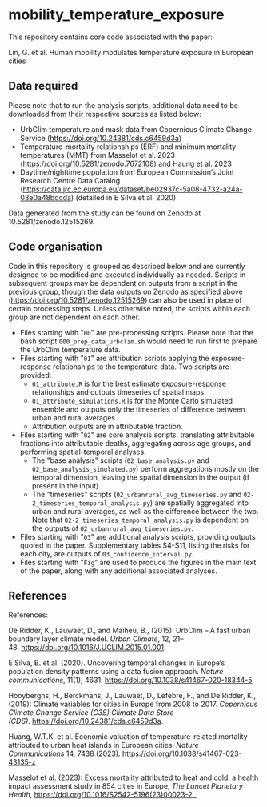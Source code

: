 # mobility_temperature_exposure

This repository contains core code associated with the paper:

Lin, G. et al. Human mobility modulates temperature exposure in European cities

## Data required

Please note that to run the analysis scripts, additional data need to be downloaded from their respective sources as listed below:

- UrbClim temperature and mask data from Copernicus Climate Change Service (https://doi.org/10.24381/cds.c6459d3a)
- Temperature-mortality relationships (ERF) and minimum mortality temperatures (MMT) from Masselot et al. 2023 (https://doi.org/10.5281/zenodo.7672108) and Haung et al. 2023
- Daytime/nighttime population from European Commission’s Joint Research Centre Data Catalog (https://data.jrc.ec.europa.eu/dataset/be02937c-5a08-4732-a24a-03e0a48bdcda) (detailed in E Silva et al. 2020) 

Data generated from the study can be found on Zenodo at 10.5281/zenodo.12515269.

## Code organisation

Code in this repository is grouped as described below and are currently designed to be modified and executed individually as needed. Scripts in subsequent groups may be dependent on outputs from a script in the previous group, though the data outputs on Zenodo as specified above (https://doi.org/10.5281/zenodo.12515269) can also be used in place of certain processing steps. Unless otherwise noted, the scripts within each group are not dependent on each other.
- Files starting with "`00`" are pre-processing scripts. Please note that the bash script `000_prep_data_urbclim.sh` would need to run first to prepare the UrbClim temperature data.
- Files starting with "`01`" are attribution scripts applying the exposure-response relationships to the temperature data. Two scripts are provided:
  - `01_attribute.R` is for the best estimate exposure-response relationships and outputs timeseries of spatial maps
  - `01_attribute_simulations.R` is for the Monte Carlo simulated ensemble and outputs only the timeseries of difference between urban and rural averages
  - Attribution outputs are in attributable fraction.
- Files starting with "`02`" are core analysis scripts, translating attributable fractions into attributable deaths, aggregating across age groups, and performing spatial-temporal analyses.
  - The "base analysis" scripts (`02_base_analysis.py` and `02_base_analysis_simulated.py`) perform aggregations mostly on the temporal dimension, leaving the spatial dimension in the output (if present in the input).
  - The "timeseries" scripts (`02_urbanrural_avg_timeseries.py` and `02-2_timeseries_temporal_analysis.py`) are spatially aggregated into urban and rural averages, as well as the difference between the two. Note that `02-2_timeseries_temporal_analysis.py` is dependent on the outputs of `02_urbanrural_avg_timeseries.py`.
- Files starting with "`03`" are additional analysis scripts, providing outputs quoted in the paper. Supplementary tables S4-S11, listing the risks for each city, are outputs of `03_confidence_interval.py`.
- Files starting with "`Fig`" are used to produce the figures in the main text of the paper, along with any additional associated analyses.

## References

References: 

De Ridder, K., Lauwaet, D., and Maiheu, B., (2015): UrbClim – A fast urban boundary layer climate model. *Urban Climate*, 12, 21–48. https://doi.org/10.1016/J.UCLIM.2015.01.001.

E Silva, B. et al. (2020). Uncovering temporal changes in Europe’s population density patterns using a data fusion approach. *Nature communications*, 11(1), 4631. https://doi.org/10.1038/s41467-020-18344-5

Hooyberghs, H., Berckmans, J., Lauwaet, D., Lefebre, F., and De Ridder, K., (2019): Climate variables for cities in Europe from 2008 to 2017. *Copernicus Climate Change Service (C3S) Climate Data Store (CDS)*. https://doi.org/10.24381/cds.c6459d3a.

Huang, W.T.K. et al. Economic valuation of temperature-related mortality attributed to urban heat islands in European cities. *Nature Communications* 14, 7438 (2023). https://doi.org/10.1038/s41467-023-43135-z

Masselot et al. (2023): Excess mortality attributed to heat and cold: a health impact assessment study in 854 cities in Europe, *The Lancet Planetary Health*, https://doi.org/10.1016/S2542-5196(23)00023-2. 
